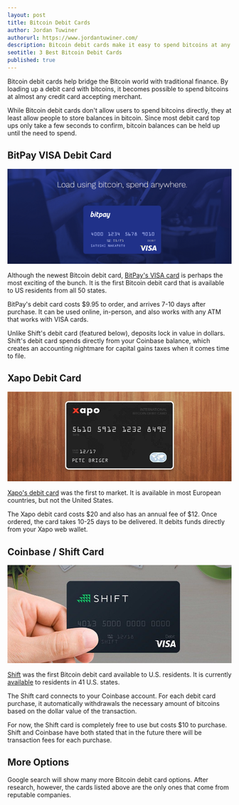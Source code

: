 ```yaml
---
layout: post
title: Bitcoin Debit Cards
author: Jordan Tuwiner
authorurl: https://www.jordantuwiner.com/
description: Bitcoin debit cards make it easy to spend bitcoins at any merchant. 
seotitle: 3 Best Bitcoin Debit Cards 
published: true
---
```

Bitcoin debit cards help bridge the Bitcoin world with traditional finance. By loading up a debit card with bitcoins, it becomes possible to spend bitcoins at almost any credit card accepting merchant. 

While Bitcoin debit cards don't allow users to spend bitcoins directly, they at least allow people to store balances in bitcoin. Since most debit card top ups only take a few seconds to confirm, bitcoin balances can be held up until the need to spend. 

## BitPay VISA Debit Card

<img src="/images/bitpay-debit.png" />

Although the newest Bitcoin debit card, [BitPay's VISA card](https://bitpay.com/visa/) is perhaps the most exciting of the bunch. It is the first Bitcoin debit card that is available to US residents from all 50 states. 

BitPay's debit card costs $9.95 to order, and arrives 7-10 days after purchase. It can be used online, in-person, and also works with any ATM that works with VISA cards.  

Unlike Shift's debit card (featured below), deposits lock in value in dollars. Shift's debit card spends directly from your Coinbase balance, which creates an accounting nightmare for capital gains taxes when it comes time to file. 

## Xapo Debit Card

<img src="/images/xapo-debit.jpg" />

[Xapo's debit card](https://xapo.com/card/) was the first to market. It is available in most European countries, but not the United States. 

The Xapo debit card costs $20 and also has an annual fee of $12. Once ordered, the card takes 10-25 days to be delivered. It debits funds directly from your Xapo web wallet. 

## Coinbase / Shift Card

<img src="/images/shift-debit.jpg" />

[Shift](https://www.shiftpayments.com/) was the first Bitcoin debit card available to U.S. residents. It is currently [available](https://support.coinbase.com/customer/portal/articles/2228646) to residents in 41 U.S. states. 

The Shift card connects to your Coinbase account. For each debit card purchase, it automatically withdrawals the necessary amount of bitcoins based on the dollar value of the transaction. 

For now, the Shift card is completely free to use but costs $10 to purchase. Shift and Coinbase have both stated that in the future there will be transaction fees for each purchase. 

## More Options

Google search will show many more Bitcoin debit card options. After research, however, the cards listed above are the only ones that come from reputable companies. 